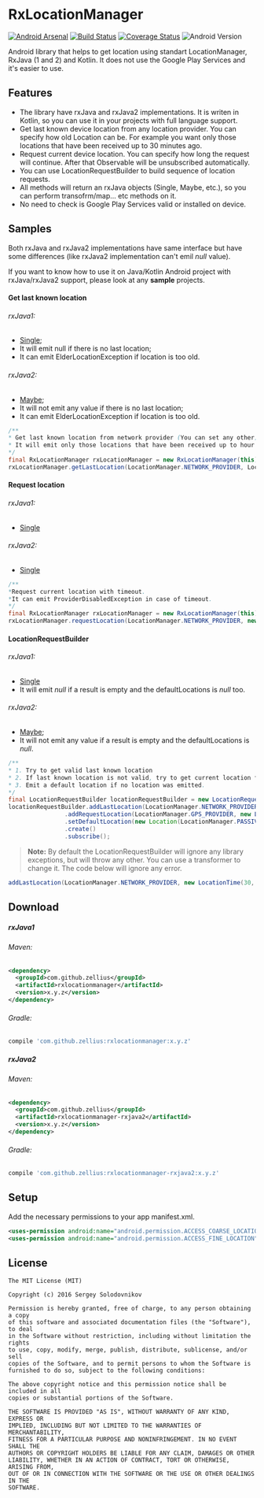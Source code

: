 # RxLocationManager
[![Android Arsenal](https://img.shields.io/badge/Android%20Arsenal-RxLocationManager-orange.svg?style=flat)](http://android-arsenal.com/details/1/3291) [![Build Status](https://travis-ci.org/Zellius/RxLocationManager.svg?branch=master)](https://travis-ci.org/Zellius/RxLocationManager) [![Coverage Status](https://coveralls.io/repos/github/Zellius/RxLocationManager/badge.svg?branch=master&bust=1)](https://coveralls.io/github/Zellius/RxLocationManager?branch=master) ![Android Version](https://img.shields.io/badge/android-9+-blue.svg)

Android library that helps to get location using standart LocationManager, RxJava (1 and 2) and Kotlin. It does not use the Google Play Services and it's easier to use.

## Features
 * The library have rxJava and rxJava2 implementations. It is writen in Kotlin, so you can use it in your projects with full language support.
 * Get last known device location from any location provider. You can specify how old Location can be. For example you want only those locations that have been received up to 30 minutes ago.
 * Request current device location. You can specify how long the request will continue. After that Observable will be unsubscribed automatically.
 * You can use LocationRequestBuilder to build sequence of location requests.
 * All methods will return an rxJava objects (Single, Maybe, etc.), so you can perform transofrm/map... etc methods on it.
 * No need to check is Google Play Services valid or installed on device. 

## Samples
Both rxJava and rxJava2 implementations have same interface but have some differences (like rxJava2 implementation can't emil _null_ value).

If you want to know how to use it on Java/Kotlin Android project with rxJava/rxJava2 support, please look at any **sample** projects.

#### Get last known location
###### rxJava1:
* [Single](http://reactivex.io/RxJava/1.x/javadoc/rx/Single.html);
* It will emit null if there is no last location;
* It can emit ElderLocationException if location is too old.
###### rxJava2:
* [Maybe](http://reactivex.io/RxJava/2.x/javadoc/io/reactivex/Maybe.html);
* It will not emit any value if there is no last location;
* It can emit ElderLocationException if location is too old.

```java
/**
* Get last known location from network provider (You can set any other).
* It will emit only those locations that have been received up to hour ago
*/
final RxLocationManager rxLocationManager = new RxLocationManager(this);
rxLocationManager.getLastLocation(LocationManager.NETWORK_PROVIDER, LocationTime.OneHour()).subscribe();
```
#### Request location
###### rxJava1:
* [Single](http://reactivex.io/RxJava/1.x/javadoc/rx/Single.html)
###### rxJava2:
* [Single](http://reactivex.io/RxJava/2.x/javadoc/io/reactivex/Single.html)

```java
/**
*Request current location with timeout. 
*It can emit ProviderDisabledException in case of timeout.
*/
final RxLocationManager rxLocationManager = new RxLocationManager(this);
rxLocationManager.requestLocation(LocationManager.NETWORK_PROVIDER, new LocationTime(10, TimeUnit.SECONDS)).subscribe();
```
#### LocationRequestBuilder
###### rxJava1:
* [Single](http://reactivex.io/RxJava/1.x/javadoc/rx/Single.html)
* It will emit _null_ if a result is empty and the defaultLocations is _null_ too.
###### rxJava2:
* [Maybe](http://reactivex.io/RxJava/2.x/javadoc/io/reactivex/Maybe.html);
* It will not emit any value if a result is empty and the defaultLocations is _null_. 
```java
/**
* 1. Try to get valid last known location
* 2. If last known location is not valid, try to get current location from GPS
* 3. Emit a default location if no location was emitted.
*/
final LocationRequestBuilder locationRequestBuilder = new LocationRequestBuilder(this);
locationRequestBuilder.addLastLocation(LocationManager.NETWORK_PROVIDER, new LocationTime(30, TimeUnit.SECONDS), false)
                .addRequestLocation(LocationManager.GPS_PROVIDER, new LocationTime(10, TimeUnit.SECONDS))
                .setDefaultLocation(new Location(LocationManager.PASSIVE_PROVIDER))
                .create()
                .subscribe();
```
> **Note:** By default the LocationRequestBuilder will ignore any library exceptions, but will throw any other. You can use a transformer to change it. The code below will ignore any error.
```java
addLastLocation(LocationManager.NETWORK_PROVIDER, new LocationTime(30, TimeUnit.MINUTES), new IgnoreErrorTransformer(null))
```
## Download
##### rxJava1
###### Maven:
```xml
<dependency>
  <groupId>com.github.zellius</groupId>
  <artifactId>rxlocationmanager</artifactId>
  <version>x.y.z</version>
</dependency>
```
###### Gradle:
```gradle
compile 'com.github.zellius:rxlocationmanager:x.y.z'
```
##### rxJava2
###### Maven:
```xml
<dependency>
  <groupId>com.github.zellius</groupId>
  <artifactId>rxlocationmanager-rxjava2</artifactId>
  <version>x.y.z</version>
</dependency>
```
###### Gradle:
```gradle
compile 'com.github.zellius:rxlocationmanager-rxjava2:x.y.z'
```
## Setup
Add the necessary permissions to your app manifest.xml.
```xml
<uses-permission android:name="android.permission.ACCESS_COARSE_LOCATION" />
<uses-permission android:name="android.permission.ACCESS_FINE_LOCATION" />
```
## License

```
The MIT License (MIT)

Copyright (c) 2016 Sergey Solodovnikov

Permission is hereby granted, free of charge, to any person obtaining a copy
of this software and associated documentation files (the "Software"), to deal
in the Software without restriction, including without limitation the rights
to use, copy, modify, merge, publish, distribute, sublicense, and/or sell
copies of the Software, and to permit persons to whom the Software is
furnished to do so, subject to the following conditions:

The above copyright notice and this permission notice shall be included in all
copies or substantial portions of the Software.

THE SOFTWARE IS PROVIDED "AS IS", WITHOUT WARRANTY OF ANY KIND, EXPRESS OR
IMPLIED, INCLUDING BUT NOT LIMITED TO THE WARRANTIES OF MERCHANTABILITY,
FITNESS FOR A PARTICULAR PURPOSE AND NONINFRINGEMENT. IN NO EVENT SHALL THE
AUTHORS OR COPYRIGHT HOLDERS BE LIABLE FOR ANY CLAIM, DAMAGES OR OTHER
LIABILITY, WHETHER IN AN ACTION OF CONTRACT, TORT OR OTHERWISE, ARISING FROM,
OUT OF OR IN CONNECTION WITH THE SOFTWARE OR THE USE OR OTHER DEALINGS IN THE
SOFTWARE.
```
